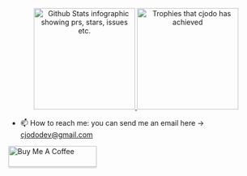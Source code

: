 <p align="center" width="100%">
  <a href="https://github.com/cjodo/github-readme-stats">
    <img src="https://github-readme-stats.vercel.app/api?username=cjodo&show_icons=true&hide_title=true&count_private=true&show=reviews&hide_rank=true"
        alt="Github Stats infographic showing prs, stars, issues etc."
        height="200"/>
  </a>
  <a href="https://github.com/ryo-ma/github-profile-trophy">
    <img src="https://github-profile-trophy.vercel.app/?username=cjodo&row=2&column=4"
        alt="Trophies that cjodo has achieved"
        height="200"/>
  </a>
</p>

- 📫 How to reach me: you can send me an email here -> [cjododev@gmail.com](mailto:cjododev@gmail.com?subject=[Github]%20Readme)

  
<a href="https://www.buymeacoffee.com/cjodo" target="_blank"><img src="https://www.buymeacoffee.com/assets/img/custom_images/orange_img.png" alt="Buy Me A Coffee" style="height: 41px !important;width: 174px !important;box-shadow: 0px 3px 2px 0px rgba(190, 190, 190, 0.5) !important;-webkit-box-shadow: 0px 3px 2px 0px rgba(190, 190, 190, 0.5) !important;" ></a>
